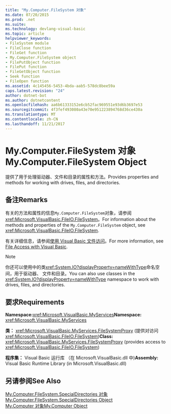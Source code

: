 ```yaml
---
title: "My.Computer.FileSystem 对象"
ms.date: 07/20/2015
ms.prod: .net
ms.suite: 
ms.technology: devlang-visual-basic
ms.topic: article
helpviewer_keywords:
- FileSystem module
- FileClose function
- FileGet function
- My.Computer.FileSystem object
- FilePutObject function
- FilePut function
- FileGetObject function
- Seek function
- FileOpen function
ms.assetid: 4c145456-5453-4bda-aab5-578dc8bee59a
caps.latest.revision: "24"
author: dotnet-bot
ms.author: dotnetcontent
ms.openlocfilehash: aa6b61333152e6cb52fac969551e93d6b3697e53
ms.sourcegitcommit: 4f3fef493080a43e70e951223894768d36ce430a
ms.translationtype: MT
ms.contentlocale: zh-CN
ms.lasthandoff: 11/21/2017
---
```

# <a name="mycomputerfilesystem-object"></a><span data-ttu-id="16198-102">My.Computer.FileSystem 对象</span><span class="sxs-lookup"><span data-stu-id="16198-102">My.Computer.FileSystem Object</span></span>
<span data-ttu-id="16198-103">提供了用于处理驱动器、文件和目录的属性和方法。</span><span class="sxs-lookup"><span data-stu-id="16198-103">Provides properties and methods for working with drives, files, and directories.</span></span>  
  
## <a name="remarks"></a><span data-ttu-id="16198-104">备注</span><span class="sxs-lookup"><span data-stu-id="16198-104">Remarks</span></span>  
 <span data-ttu-id="16198-105">有关的方法和属性的信息`My.Computer.FileSystem`对象，请参阅<xref:Microsoft.VisualBasic.FileIO.FileSystem>。</span><span class="sxs-lookup"><span data-stu-id="16198-105">For information about the methods and properties of the `My.Computer.FileSystem` object, see <xref:Microsoft.VisualBasic.FileIO.FileSystem>.</span></span>  
  
 <span data-ttu-id="16198-106">有关详细信息，请参阅[使用 Visual Basic 文件访问](../../../visual-basic/developing-apps/programming/drives-directories-files/file-access.md)。</span><span class="sxs-lookup"><span data-stu-id="16198-106">For more information, see [File Access with Visual Basic](../../../visual-basic/developing-apps/programming/drives-directories-files/file-access.md).</span></span>  
  
> [!NOTE]
>  <span data-ttu-id="16198-107">你还可以使用中的类<xref:System.IO?displayProperty=nameWithType>命名空间，用于驱动器、 文件和目录。</span><span class="sxs-lookup"><span data-stu-id="16198-107">You can also use classes in the <xref:System.IO?displayProperty=nameWithType> namespace to work with drives, files, and directories.</span></span>  
  
## <a name="requirements"></a><span data-ttu-id="16198-108">要求</span><span class="sxs-lookup"><span data-stu-id="16198-108">Requirements</span></span>  
 <span data-ttu-id="16198-109">**Namespace:**<xref:Microsoft.VisualBasic.MyServices></span><span class="sxs-lookup"><span data-stu-id="16198-109">**Namespace:** <xref:Microsoft.VisualBasic.MyServices></span></span>  
  
 <span data-ttu-id="16198-110">**类：** <xref:Microsoft.VisualBasic.MyServices.FileSystemProxy> (提供对访问<xref:Microsoft.VisualBasic.FileIO.FileSystem>)</span><span class="sxs-lookup"><span data-stu-id="16198-110">**Class:** <xref:Microsoft.VisualBasic.MyServices.FileSystemProxy> (provides access to <xref:Microsoft.VisualBasic.FileIO.FileSystem>)</span></span>  
  
 <span data-ttu-id="16198-111">**程序集：** Visual Basic 运行库 （在 Microsoft.VisualBasic.dll 中)</span><span class="sxs-lookup"><span data-stu-id="16198-111">**Assembly:** Visual Basic Runtime Library (in Microsoft.VisualBasic.dll)</span></span>  
  
## <a name="see-also"></a><span data-ttu-id="16198-112">另请参阅</span><span class="sxs-lookup"><span data-stu-id="16198-112">See Also</span></span>  
 [<span data-ttu-id="16198-113">My.Computer.FileSystem.SpecialDirectories 对象</span><span class="sxs-lookup"><span data-stu-id="16198-113">My.Computer.FileSystem.SpecialDirectories Object</span></span>](../../../visual-basic/language-reference/objects/my-computer-filesystem-specialdirectories-object.md)  
 [<span data-ttu-id="16198-114">My.Computer 对象</span><span class="sxs-lookup"><span data-stu-id="16198-114">My.Computer Object</span></span>](../../../visual-basic/language-reference/objects/my-computer-object.md)
